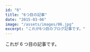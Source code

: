 ```yaml
---
id: "6"
title: "6つ目の記事"
date: "2015-03-06"
image: "/assets/images/06.jpg"
excerpt: "これが6つ目のブログ記事です。"
---
```


これが 6 つ目の記事です。
